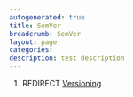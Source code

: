 ```yaml
---
autogenerated: true
title: SemVer
breadcrumb: SemVer
layout: page
categories: 
description: test description
---
```


1.  REDIRECT [Versioning](Versioning )
